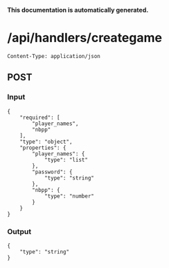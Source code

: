 **This documentation is automatically generated.**

# /api/handlers/creategame

    Content-Type: application/json

## POST
### Input
```
{
    "required": [
        "player_names", 
        "nbpp"
    ], 
    "type": "object", 
    "properties": {
        "player_names": {
            "type": "list"
        }, 
        "password": {
            "type": "string"
        }, 
        "nbpp": {
            "type": "number"
        }
    }
}
```
### Output
```
{
    "type": "string"
}
```



